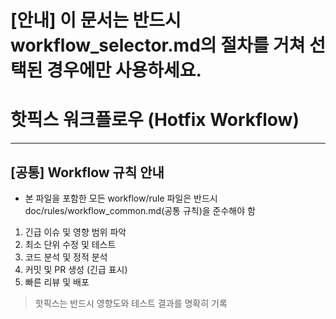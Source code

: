 # [안내] 이 문서는 반드시 workflow_selector.md의 절차를 거쳐 선택된 경우에만 사용하세요.
# 핫픽스 워크플로우 (Hotfix Workflow)

---
## [공통] Workflow 규칙 안내
- 본 파일을 포함한 모든 workflow/rule 파일은 반드시 doc/rules/workflow_common.md(공통 규칙)을 준수해야 함


1. 긴급 이슈 및 영향 범위 파악
2. 최소 단위 수정 및 테스트
3. 코드 분석 및 정적 분석
4. 커밋 및 PR 생성 (긴급 표시)
5. 빠른 리뷰 및 배포

> 핫픽스는 반드시 영향도와 테스트 결과를 명확히 기록
